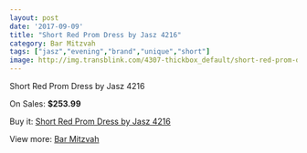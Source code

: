 ```yaml
---
layout: post
date: '2017-09-09'
title: "Short Red Prom Dress by Jasz 4216"
category: Bar Mitzvah
tags: ["jasz","evening","brand","unique","short"]
image: http://img.transblink.com/4307-thickbox_default/short-red-prom-dress-by-jasz-4216.jpg
---
```

Short Red Prom Dress by Jasz 4216

On Sales: **$253.99**
<a href="https://www.transblink.com/en/bar-mitzvah/1355-short-red-prom-dress-by-jasz-4216.html"><amp-img layout="responsive" width="600" height="600" src="//img.transblink.com/4307-thickbox_default/short-red-prom-dress-by-jasz-4216.jpg" alt="Short Red Prom Dress by Jasz 4216 0" /></a>
<a href="https://www.transblink.com/en/bar-mitzvah/1355-short-red-prom-dress-by-jasz-4216.html"><amp-img layout="responsive" width="600" height="600" src="//img.transblink.com/4308-thickbox_default/short-red-prom-dress-by-jasz-4216.jpg" alt="Short Red Prom Dress by Jasz 4216 1" /></a>

Buy it: [Short Red Prom Dress by Jasz 4216](https://www.transblink.com/en/bar-mitzvah/1355-short-red-prom-dress-by-jasz-4216.html "Short Red Prom Dress by Jasz 4216")

View more: [Bar Mitzvah](https://www.transblink.com/en/2-bar-mitzvah "Bar Mitzvah")